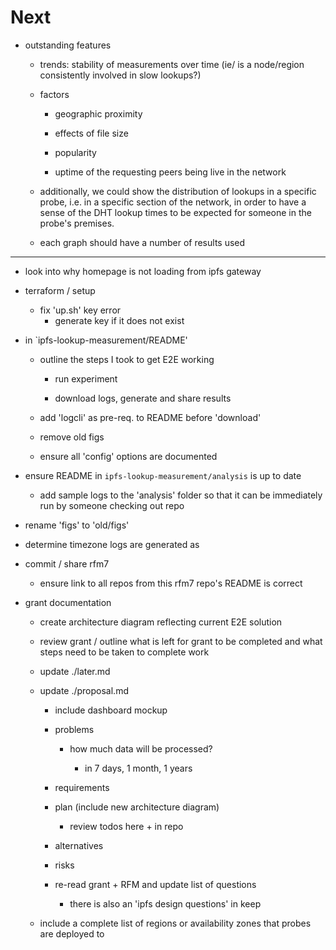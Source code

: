 # Next

* outstanding features

  * trends: stability of measurements over time (ie/ is a node/region consistently involved in slow lookups?)

  * factors
    * geographic proximity

    * effects of file size

    * popularity

    * uptime of the requesting peers being live in the network

  * additionally, we could show the distribution of lookups in a specific probe, i.e. in a specific section of the network, in order to have a sense of the DHT lookup times to be expected for someone in the probe's premises.

  * each graph should have a number of results used

---

* look into why homepage is not loading from ipfs gateway

* terraform / setup
  * fix 'up.sh' key error
    * generate key if it does not exist

* in `ipfs-lookup-measurement/README'

    * outline the steps I took to get E2E working

      * run experiment

      * download logs, generate and share results

    * add 'logcli' as pre-req. to README before 'download'

    * remove old figs

    * ensure all 'config' options are documented

* ensure README in `ipfs-lookup-measurement/analysis` is up to date

  * add sample logs to the 'analysis' folder so that it can be immediately run by someone checking out repo

* rename 'figs' to 'old/figs'

* determine timezone logs are generated as 

* commit / share rfm7

  * ensure link to all repos from this rfm7 repo's README is correct

* grant documentation

  * create architecture diagram reflecting current E2E solution

  * review grant / outline what is left for grant to be completed and what steps need to be taken to complete work

  * update ./later.md

  * update ./proposal.md

    * include dashboard mockup

    * problems

      * how much data will be processed?

        * in 7 days, 1 month, 1 years

    * requirements

    * plan (include new architecture diagram)

        * review todos here + in repo

    * alternatives

    * risks

    * re-read grant + RFM and update list of questions

      * there is also an 'ipfs design questions' in keep

  * include a complete list of regions or availability zones that probes are deployed to
